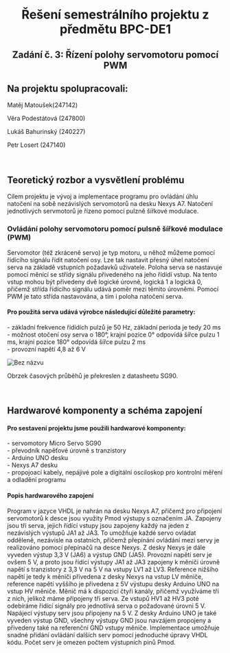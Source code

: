 <h1 align="center"> Řešení semestrálního projektu z předmětu BPC-DE1</h1>
<h2 align="center">Zadání č. 3: Řízení polohy servomotoru pomocí PWM </h2>

<div>
  <h2>Na projektu spolupracovali:</h2>
  <p>Matěj Matoušek(247142)</p>
  <p>Věra Podestátová (247800)</p>
  <p>Lukáš Bahurinský (240227)</p>
  <p>Petr Losert (247140)</p>
</div>
<br>
<div>
  <p><h2>Teoretický rozbor a vysvětlení problému</h2></p>
  <p>Cílem projektu je vývoj a implementace programu pro ovládání úhlu natočení na sobě nezávislých servomotorů na desku Nexys A7. Natočení jednotlivých servmotorů je řízeno pomocí pulzně šířkové modulace.</p>
  <p><h3>Ovládání polohy servomotoru pomocí pulsně šířkové modulace (PWM)</h3></p>
  <p>Servomotor (též zkráceně servo) je typ motoru, u něhož můžeme pomocí řídícího signálu řídit natočení osy. Lze tak nastavit přesný úhel natočení serva na základě vstupních požadavků uživatele. Poloha serva se nastavuje pomocí měnící se střídy signálu přivedeného na jeho řídídí vstup. Na tento vstup mohou být přivedeny dvě logické úrovně, logická 1 a logická 0, přičemž střída řídícího signálu udává poměr mezi těmito úrovněmi. Pomocí PWM je tato střída nastavována, a tím i poloha natočení serva. 
  <p><h4>Pro použitá serva udává výrobce následující důležité parametry:</h4>
  - základní frekvence řídídích pulzů je 50 Hz, základní perioda je tedy 20 ms <br>
  - možnost otočení osy serva o 180°, krajní pozice 0° odpovídá šířce pulzu 1 ms, krajní pozice 180° odpovídá šířce pulzu 2 ms <br>
  - provozní napětí 4,8 až 6 V</p>
  
![Bez názvu](https://github.com/Mgfgtes/DE1project/assets/114689757/30379b20-aba9-4a3e-b064-d610f1a20e01)
<p>Obrzek časových průběhů je překreslen z datasheetu SG90. 
</div>
<br>
<div>
  <p><h2>Hardwarové komponenty a schéma zapojení</h2></p>
  <p><h4>Pro sestavení projektu jsme použili hardwarové komponenty:</h4>
  - servomotory Micro Servo SG90 <br>
  - převodník napěťové úrovně s tranzistory <br> 
  - Arduino UNO desku <br>
  - Nexys A7 desku <br>
  - propojoací kabely, nepájivé pole a digitální osciloskop pro kontrolní měření a odladění programu</p>
  <p><h4>Popis hardwarového zapojení</h4>
  Program v jazyce VHDL je nahrán na desku Nexys A7, přičemž pro připojení servomotorů k desce jsou využity Pmod výstupy s označením JA. Zapojeny jsou tři serva, jejich řídící vstupy jsou zapojeny každý na jeden z nezávislých výstupů JA1 až JA3. To umožňuje každé servo ovládat odděleně, nezávisle na ostatních, přičemž přepínání ovládání mezi servy je realizováno pomocí přepínačů na desce Nexys. Z desky Nexys je dále vyveden výstup 3,3 V (JA6) a výstup GND (JA5). Provozní napětí serv je ovšem 5 V, a proto jsou řídící výstupy JA1 až JA3 zapojeny k měniči úrovně napětí s tranzistory z 3,3 V na 5 V na vstupy LV1 až LV3. Reference nižšího napětí je tedy k měniči přivedena z desky Nexys na vstup LV měniče, reference napětí vyššího je přivedena z 5V výstupu desky Arduino UNO na vstup HV měniče. Měnič má k dispozici čtyři kanály, přičemž využíváme tři z nich, jelikož máme připojeny tři serva. Ze vstupů HV1 až HV3 poté odebíráme řídící signály pro jednotlivá serva o požadované úrovni 5 V. Napájecí výstupy serv jsou připojeny na 5 V. Z desky Arduino UNO je také vyveden výstup GND, všechny výstupy GND jsou navzájem propojeny a přivedeny také na referenční GND vstupy měniče. Implementace umožňuje snadné přidání ovládání dalších serv pomocí jednoduché úpravy VHDL kódu. Počet serv je omezen počtem výstupních pinů Pmod. </p>
  

  
</div>









